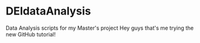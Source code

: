 # DEIdataAnalysis
Data Analysis scripts for my Master's project
Hey guys that's me trying the new GitHub tutorial!
